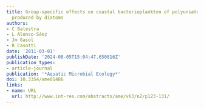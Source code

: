 ```yaml
---
title: Group-specific effects on coastal bacterioplankton of polyunsaturated aldehydes
  produced by diatoms
authors:
- C Balestra
- L Alonso-Sáez
- Jm Gasol
- R Casotti
date: '2011-03-01'
publishDate: '2024-08-05T15:04:47.650816Z'
publication_types:
- article-journal
publication: '*Aquatic Microbial Ecology*'
doi: 10.3354/ame01486
links:
- name: URL
  url: http://www.int-res.com/abstracts/ame/v63/n2/p123-131/
---
```


